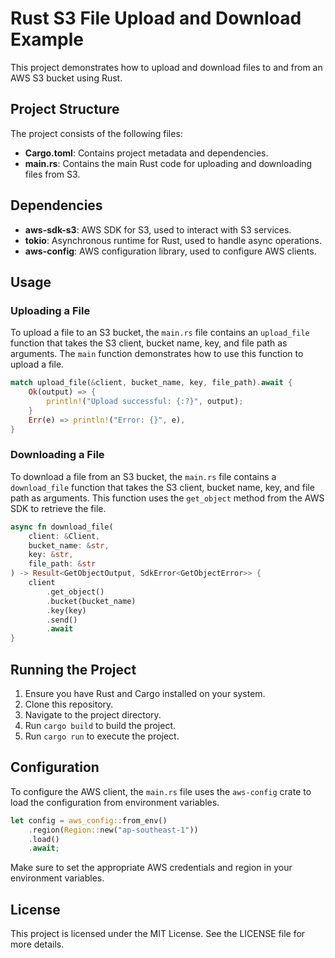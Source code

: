 # Rust S3 File Upload and Download Example

This project demonstrates how to upload and download files to and from an AWS S3 bucket using Rust.

## Project Structure

The project consists of the following files:

- **Cargo.toml**: Contains project metadata and dependencies.
- **main.rs**: Contains the main Rust code for uploading and downloading files from S3.

## Dependencies

- **aws-sdk-s3**: AWS SDK for S3, used to interact with S3 services.
- **tokio**: Asynchronous runtime for Rust, used to handle async operations.
- **aws-config**: AWS configuration library, used to configure AWS clients.

## Usage

### Uploading a File

To upload a file to an S3 bucket, the `main.rs` file contains an `upload_file` function that takes the S3 client, bucket name, key, and file path as arguments. The `main` function demonstrates how to use this function to upload a file.

```rust
match upload_file(&client, bucket_name, key, file_path).await {
    Ok(output) => {
        println!("Upload successful: {:?}", output);
    }
    Err(e) => println!("Error: {}", e),
}
```

### Downloading a File

To download a file from an S3 bucket, the `main.rs` file contains a `download_file` function that takes the S3 client, bucket name, key, and file path as arguments. This function uses the `get_object` method from the AWS SDK to retrieve the file.

```rust
async fn download_file(
    client: &Client, 
    bucket_name: &str, 
    key: &str, 
    file_path: &str
) -> Result<GetObjectOutput, SdkError<GetObjectError>> {
    client
        .get_object()
        .bucket(bucket_name)
        .key(key)
        .send()
        .await
}
```

## Running the Project

1. Ensure you have Rust and Cargo installed on your system.
2. Clone this repository.
3. Navigate to the project directory.
4. Run `cargo build` to build the project.
5. Run `cargo run` to execute the project.

## Configuration

To configure the AWS client, the `main.rs` file uses the `aws-config` crate to load the configuration from environment variables.

```rust
let config = aws_config::from_env()
    .region(Region::new("ap-southeast-1"))
    .load()
    .await;
```

Make sure to set the appropriate AWS credentials and region in your environment variables.

## License

This project is licensed under the MIT License. See the LICENSE file for more details.